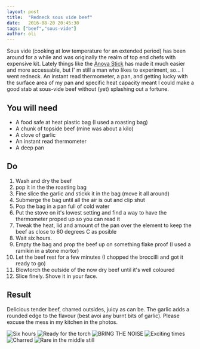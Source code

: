 ```yaml
---
layout: post
title:  "Redneck sous vide beef"
date:   2016-08-20 20:45:30
tags: ["beef","sous-vide"]
author: oli
---
```


Sous vide (cooking at low temperature for an extended period) has been around for a while and was originally the realm of top end chefs with expensive kit.  Lately things like the [Anova Stick](http://amzn.to/2b6Ao2I) has made it much easier and more accessable, but I' m still a man who likes to experiment, so... I went redneck.  An instant read thermometer, a pan, and getting lucky with the surface area of my pan and specific heat capacity meant I could make a good stab at sous-vide beef without (yet) splashing out a fortune.


## You will need

* A food safe at heat plastic bag (I used a roasting bag)
* A chunk of topside beef (mine was about a kilo)
* A clove of garlic
* An instant read thermometer 
* A deep pan

## Do

1. Wash and dry the beef
2. pop it in the the roasting bag
3. Fine slice the garlic and stickk it in the bag (move it all around)
4. Submerge the bag until all the air is out and clip shut
5. Pop the bag in a pan full of cold water
6. Put the stove on it's lowest setting and find a way to have the thermometer proped up so you can read it
7. Tweak the heat, lid and amount of the pan over the element to keep the beef as close to 60 degrees C as posible
8. Wait six hours.  
9. Empty the bag and prop the beef up on something flake proof (I used a ramikin in a stone mortor)
10. Let the beef rest for a few minutes (I chopped the broccilli and got it ready to go)
11. Blowtorch the outside of the now dry beef until it's well coloured
12. Slice finely.  Shove it in your face.


## Result

Delicious tender beef, charred outsides, juicy as can be.  The garlic adds a rounded edge to the flavour (best avoi any burnt bits of garlic).  Please excuse the mess in my kitchen in the photos.


![Six hours](/images/blog/redneck-sous-vide/redneck-sous-vide-1.jpg)
![Ready for the torch](/images/blog/redneck-sous-vide/redneck-sous-vide-2.jpg)
![BRING THE NOISE](/images/blog/redneck-sous-vide/redneck-sous-vide-3.jpg)
![Exciting times](/images/blog/redneck-sous-vide/redneck-sous-vide-4.jpg)
![Charred](/images/blog/redneck-sous-vide/redneck-sous-vide-5.jpg)
![Rare in the middle still](/images/blog/redneck-sous-vide/redneck-sous-vide-6.jpg)


